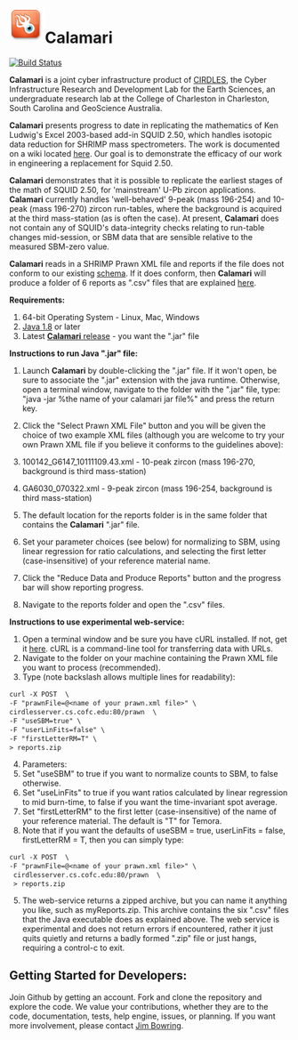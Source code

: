 ![logo](./app/src/main/resources/org/cirdles/calamari/squidoo-icon.png)Calamari
========

[![Build Status](https://travis-ci.org/bowring/Calamari.svg?branch=master)](https://travis-ci.org/bowring/Calamari)

**Calamari** is a joint cyber infrastructure product of [CIRDLES](http://cirdles.org),
the Cyber Infrastructure Research and Development Lab for the Earth Sciences,
an undergraduate research lab at the College of Charleston in Charleston, South Carolina and GeoScience Australia.

**Calamari** presents progress to date in replicating the mathematics of Ken Ludwig's Excel 2003-based add-in SQUID 2.50,  which handles isotopic data reduction for SHRIMP mass spectrometers.  The work is documented on a wiki located [here](https://github.com/CIRDLES/ET_Redux/wiki/SHRIMP:-Intro).
Our goal is to demonstrate the efficacy of our work in engineering a replacement for Squid 2.50.

**Calamari** demonstrates that it is possible to replicate the earliest stages of the math of SQUID 2.50, for 'mainstream' U-Pb zircon applications.  **Calamari** currently handles  'well-behaved' 9-peak (mass 196-254) and 10-peak (mass 196-270) zircon run-tables, where the background is acquired at the third mass-station (as is often the case). At present, **Calamari** does not contain any of SQUID's data-integrity checks relating to run-table changes mid-session, or SBM data that are sensible relative to the measured SBM-zero value.

**Calamari** reads in a SHRIMP Prawn XML file and reports if the file does not conform to our
existing [schema](https://github.com/bowring/XSD/blob/master/SHRIMP/SHRIMP_PRAWN.xsd).  If it does conform, then
**Calamari** will produce a folder of 6 reports as ".csv" files that are explained [here](https://github.com/CIRDLES/ET_Redux/wiki/Calamari-Reports-Documentation).

**Requirements:**  

1. 64-bit Operating System - Linux, Mac, Windows  
2. [Java 1.8](http://www.oracle.com/technetwork/java/javase/downloads/jre8-downloads-2133155.html) or later
3. Latest [**Calamari** release](https://github.com/bowring/Calamari/releases) - you want the ".jar" file  

**Instructions to run Java ".jar" file:**  

1. Launch **Calamari** by double-clicking the ".jar" file.  If it won't open, be sure to associate the ".jar" extension with
the java runtime.  Otherwise, open a terminal window, navigate to the folder with the ".jar" file, type:
"java -jar %the name of your calamari jar file%" and press the return key.  

2. Click the "Select Prawn XML File" button and you will be given the choice of two example XML files (although you are welcome to try your own Prawn XML file if you believe it conforms to the guidelines above):   
  1. 100142_G6147_10111109.43.xml - 10-peak zircon (mass 196-270, background is third mass-station)  
  2. GA6030_070322.xml - 9-peak zircon (mass 196-254, background is third mass-station)

3. The default location for the reports folder is in the same folder that contains the **Calamari** ".jar" file.  

4. Set your parameter choices (see below) for normalizing to SBM, using linear regression for ratio calculations, and selecting the first letter (case-insensitive) of your reference material name.  

5. Click the "Reduce Data and Produce Reports" button and the progress bar will show reporting progress.  

6. Navigate to the reports folder and open the ".csv" files.

**Instructions to use experimental web-service:**  

1. Open a terminal window and be sure you have cURL installed.  If not, get it [here](https://curl.haxx.se/download.html).  cURL is a command-line tool for transferring data with URLs.  
2. Navigate to the folder on your machine containing the Prawn XML file you want to process (recommended).  
3. Type (note backslash allows multiple lines for readability):
```
curl -X POST  \
-F "prawnFile=@<name of your prawn.xml file>" \
cirdlesserver.cs.cofc.edu:80/prawn  \
-F "useSBM=true" \
-F "userLinFits=false" \
-F "firstLetterRM=T" \
> reports.zip
```

4. Parameters:  
  1. Set "useSBM" to true if you want to normalize counts to SBM, to false otherwise.  
  2. Set "useLinFits" to true if you want ratios calculated by linear regression to mid burn-time, to false if you want the time-invariant spot average.
  3. Set "firstLetterRM" to the first letter (case-insensitive) of the name of your reference material.  The default is "T" for Temora.
  4. Note that if you want the defaults of useSBM = true, userLinFits = false, firstLetterRM = T, then you can simply type:
```
curl -X POST  \
-F "prawnFile=@<name of your prawn.xml file>" \
 cirdlesserver.cs.cofc.edu:80/prawn  \
 > reports.zip
```  

5. The web-service returns a zipped archive, but you can name it anything you like, such as myReports.zip.  This archive contains the six ".csv" files that the Java executable does as explained above.  The web service is experimental and does not return errors if encountered, rather it just quits quietly and returns a badly formed ".zip" file or just hangs, requiring a control-c to exit.



Getting Started for Developers:
---
Join Github by getting an account.  Fork and clone the repository and explore the code.  We value
your contributions, whether they are to the code, documentation, tests, help engine,
issues, or planning.  If you want more involvement, please contact
[Jim Bowring](mailto://bowringj@cofc.edu).
